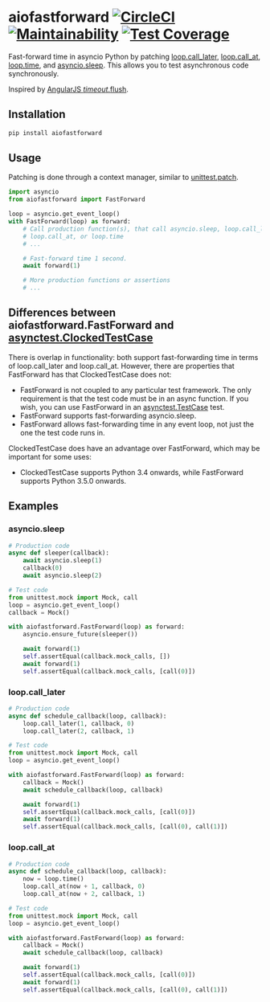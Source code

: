 # aiofastforward [![CircleCI](https://circleci.com/gh/michalc/aiofastforward.svg?style=svg)](https://circleci.com/gh/michalc/aiofastforward) [![Maintainability](https://api.codeclimate.com/v1/badges/45d56d9e0d1d408f0fd8/maintainability)](https://codeclimate.com/github/michalc/aiofastforward/maintainability) [![Test Coverage](https://api.codeclimate.com/v1/badges/45d56d9e0d1d408f0fd8/test_coverage)](https://codeclimate.com/github/michalc/aiofastforward/test_coverage)

Fast-forward time in asyncio Python by patching [loop.call_later](https://docs.python.org/3/library/asyncio-eventloop.html#asyncio.loop.call_later), [loop.call_at](https://docs.python.org/3/library/asyncio-eventloop.html#asyncio.loop.call_at), [loop.time](https://docs.python.org/3/library/asyncio-eventloop.html#asyncio.loop.time), and [asyncio.sleep](https://docs.python.org/3/library/asyncio-task.html#asyncio.sleep). This allows you to test asynchronous code synchronously.

Inspired by [AngularJS $timeout.$flush](https://docs.angularjs.org/api/ngMock/service/$timeout#flush).


## Installation

```bash
pip install aiofastforward
```


## Usage

Patching is done through a context manager, similar to [unittest.patch](https://docs.python.org/3/library/unittest.mock.html#unittest.mock.patch).

```python
import asyncio
from aiofastforward import FastForward

loop = asyncio.get_event_loop()
with FastForward(loop) as forward:
    # Call production function(s), that call asyncio.sleep, loop.call_later,
    # loop.call_at, or loop.time
    # ...

    # Fast-forward time 1 second.
    await forward(1)

    # More production functions or assertions
    # ...
```


## Differences between aiofastforward.FastForward and [asynctest.ClockedTestCase](https://asynctest.readthedocs.io/en/latest/asynctest.case.html#asynctest.ClockedTestCase)

There is overlap in functionality: both support fast-forwarding time in terms of loop.call_later and loop.call_at. However, there are properties that FastForward has that ClockedTestCase does not:

- FastForward is not coupled to any particular test framework. The only requirement is that the test code must be in an async function. If you wish, you can use FastForward in an [asynctest.TestCase](https://asynctest.readthedocs.io/en/latest/asynctest.case.html#asynctest.TestCase) test.
- FastForward supports fast-forwarding asyncio.sleep.
- FastForward allows fast-forwarding time in any event loop, not just the one the test code runs in.

ClockedTestCase does have an advantage over FastForward, which may be important for some uses:

- ClockedTestCase supports Python 3.4 onwards, while FastForward supports Python 3.5.0 onwards.


## Examples

### asyncio.sleep

```python
# Production code
async def sleeper(callback):
    await asyncio.sleep(1)
    callback(0)
    await asyncio.sleep(2)

# Test code
from unittest.mock import Mock, call
loop = asyncio.get_event_loop()
callback = Mock()

with aiofastforward.FastForward(loop) as forward:
    asyncio.ensure_future(sleeper())

    await forward(1)
    self.assertEqual(callback.mock_calls, [])
    await forward(1)
    self.assertEqual(callback.mock_calls, [call(0)])
```

### loop.call_later

```python
# Production code
async def schedule_callback(loop, callback):
    loop.call_later(1, callback, 0)
    loop.call_later(2, callback, 1)

# Test code
from unittest.mock import Mock, call
loop = asyncio.get_event_loop()

with aiofastforward.FastForward(loop) as forward:
    callback = Mock()
    await schedule_callback(loop, callback)

    await forward(1)
    self.assertEqual(callback.mock_calls, [call(0)])
    await forward(1)
    self.assertEqual(callback.mock_calls, [call(0), call(1)])
```

### loop.call_at

```python
# Production code
async def schedule_callback(loop, callback):
    now = loop.time()
    loop.call_at(now + 1, callback, 0)
    loop.call_at(now + 2, callback, 1)

# Test code
from unittest.mock import Mock, call
loop = asyncio.get_event_loop()

with aiofastforward.FastForward(loop) as forward:
    callback = Mock()
    await schedule_callback(loop, callback)

    await forward(1)
    self.assertEqual(callback.mock_calls, [call(0)])
    await forward(1)
    self.assertEqual(callback.mock_calls, [call(0), call(1)])
```